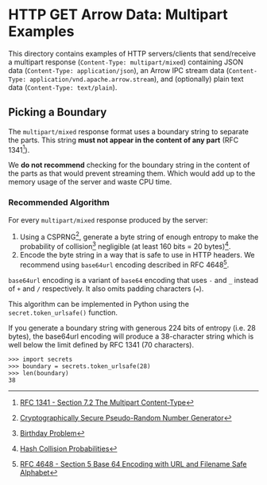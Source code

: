 <!---
  Licensed to the Apache Software Foundation (ASF) under one
  or more contributor license agreements.  See the NOTICE file
  distributed with this work for additional information
  regarding copyright ownership.  The ASF licenses this file
  to you under the Apache License, Version 2.0 (the
  "License"); you may not use this file except in compliance
  with the License.  You may obtain a copy of the License at

    http://www.apache.org/licenses/LICENSE-2.0

  Unless required by applicable law or agreed to in writing,
  software distributed under the License is distributed on an
  "AS IS" BASIS, WITHOUT WARRANTIES OR CONDITIONS OF ANY
  KIND, either express or implied.  See the License for the
  specific language governing permissions and limitations
  under the License.
-->

# HTTP GET Arrow Data: Multipart Examples

This directory contains examples of HTTP servers/clients that send/receive a multipart response (`Content-Type: multipart/mixed`) containing JSON data (`Content-Type: application/json`), an Arrow IPC stream data (`Content-Type: application/vnd.apache.arrow.stream`), and (optionally) plain text data (`Content-Type: text/plain`).

## Picking a Boundary

The `multipart/mixed` response format uses a boundary string to separate the
parts. This string **must not appear in the content of any part**
(RFC 1341[^1]).

We **do not recommend** checking for the boundary string in the content of the
parts as that would prevent streaming them. Which would add up to the memory
usage of the server and waste CPU time.

### Recommended Algorithm

For every `multipart/mixed` response produced by the server:
1. Using a CSPRNG[^2], generate a byte string of enough entropy to make the
   probability of collision[^3] negligible (at least 160 bits = 20 bytes)[^4].
2. Encode the byte string in a way that is safe to use in HTTP headers. We
   recommend using `base64url` encoding described in RFC 4648[^5].

`base64url` encoding is a variant of `base64` encoding that uses `-` and `_`
instead of `+` and `/` respectively. It also omits padding characters (`=`).

This algorithm can be implemented in Python using the `secret.token_urlsafe()`
function.

If you generate a boundary string with generous 224 bits of entropy
(i.e. 28 bytes), the base64url encoding will produce a 38-character
string which is well below the limit defined by RFC 1341 (70 characters).

    >>> import secrets
    >>> boundary = secrets.token_urlsafe(28)
    >>> len(boundary)
    38


[^1]: [RFC 1341 - Section 7.2 The Multipart Content-Type](https://www.w3.org/Protocols/rfc1341/7_2_Multipart.html)
[^2]: [Cryptographically Secure Pseudo-Random Number Generator](https://en.wikipedia.org/wiki/Cryptographically_secure_pseudorandom_number_generator)
[^3]: [Birthday Problem](https://en.wikipedia.org/wiki/Birthday_problem)
[^4]: [Hash Collision Probabilities](https://preshing.com/20110504/hash-collision-probabilities/)
[^5]: [RFC 4648 - Section 5 Base 64 Encoding with URL and Filename Safe Alphabet](https://tools.ietf.org/html/rfc4648#section-5)
